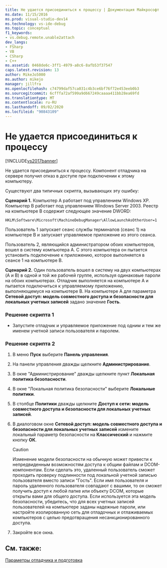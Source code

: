 ```yaml
---
title: Не удается присоединиться к процессу | Документация Майкрософт
ms.date: 11/15/2016
ms.prod: visual-studio-dev14
ms.technology: vs-ide-debug
ms.topic: conceptual
f1_keywords:
- vs.debug.remote.unable2attach
dev_langs:
- FSharp
- VB
- CSharp
- C++
ms.assetid: 0468de6c-3ff1-4979-a8c6-8afb53f37547
caps.latest.revision: 13
author: MikeJo5000
ms.author: mikejo
manager: jillfra
ms.openlocfilehash: c74799daf57ca031c4b3ce6bf76f72e453eeb0b3
ms.sourcegitcommit: 6cfffa72af599a9d667249caaaa411bb28ea69fd
ms.translationtype: MT
ms.contentlocale: ru-RU
ms.lasthandoff: 09/02/2020
ms.locfileid: "90843109"
---
```

# <a name="unable-to-attach-to-the-process"></a>Не удается присоединиться к процессу
[!INCLUDE[vs2017banner](../includes/vs2017banner.md)]

Не удается присоединиться к процессу. Компонент отладчика на сервере получил отказ в доступе при подключении к этому компьютеру.  
  
 Существуют два типичных скрипта, вызывающих эту ошибку:  
  
 **Сценарий 1.** Компьютер A работает под управлением Windows XP. Компьютер B работает под управлением Windows Server 2003. Реестр на компьютере B содержит следующее значение DWORD:  
  
 `HKLM\Software\Microsoft\MachineDebugManager\AllowLaunchAsOtherUser=1`  
  
 Пользователь 1 запускает сеанс службы терминалов (сеанс 1) на компьютере B и запускает управляемое приложение из этого сеанса.  
  
 Пользователь 2, являющийся администратором обоих компьютеров, вошел в систему компьютера A. С этого компьютера он пытается установить подключение к приложению, которое выполняется в сеансе 1 на компьютере B.  
  
 **Сценарий 2.** Один пользователь вошел в систему на двух компьютерах (A и B) в одной и той же рабочей группе, используя одинаковые пароли на обоих компьютерах. Отладчик выполняется на компьютере A и пытается подключиться к управляемому приложению, выполняющемуся на компьютере B. На компьютере A для параметра **Сетевой доступ: модель совместного доступа и безопасности для локальных учетных записей** задано значение **Гость**.  
  
### <a name="to-solve-scenario-1"></a>Решение скрипта 1  
  
- Запустите отладчик и управляемое приложение под одним и тем же именем учетной записи пользователя и паролем.  
  
### <a name="to-solve-scenario-2"></a>Решение скрипта 2  
  
1. В меню **Пуск** выберите **Панель управления**.  
  
2. На панели управления дважды щелкните **Администрирование**.  
  
3. В окне "Администрирование" дважды щелкните пункт **Локальная политика безопасности**.  
  
4. В окне "Локальная политика безопасности" выберите **Локальные политики**.  
  
5. В столбце **Политики** дважды щелкните **Доступ к сети: модель совместного доступа и безопасности для локальных учетных записей**.  
  
6. В диалоговом окне **Сетевой доступ: модель совместного доступа и безопасности для локальных учетных записей** измените локальный параметр безопасности на **Классический** и нажмите кнопку **ОК**.  
  
    > [!CAUTION]
    > Изменение модели безопасности на обычную может привести к непредвиденным возможностям доступа к общим файлам и DCOM-компонентам. Если сделать это, удаленный пользователь сможет проходить проверку подлинности под локальной учетной записью пользователя вместо записи "Гость". Если имя пользователя и пароль удаленного пользователя совпадают с вашими, то он сможет получить доступ к любой папке или объекту DCOM, которые открыты вами для общего доступа. Если используется эта модель безопасности, убедитесь, что для всех учетных записей пользователей на компьютере заданы надежные пароли, или настройте изолированную сеть для отладочных и отлаживаемых компьютеров с целью предотвращения несанкционированного доступа.  
  
7. Закройте все окна.  
  
## <a name="see-also"></a>См. также:  
 [Параметры отладчика и подготовка](../debugger/debugger-settings-and-preparation.md)
